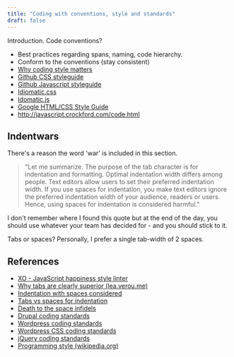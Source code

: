 ```yaml
---
title: "Coding with conventions, style and standards"
draft: false
---
```


Introduction. Code conventions?

- Best practices regarding spans, naming, code hierarchy.
- Conform to the conventions (stay consistent)
- [Why coding style matters](http://coding.smashingmagazine.com/2012/10/25/why-coding-style-matters/)
- [Github CSS styleguide](https://github.com/styleguide/css)
- [Github Javascript styleguide](https://github.com/styleguide/javascript)
- [Idiomatic.css](https://github.com/necolas/idiomatic-css)
- [Idomatic.js](https://github.com/rwldrn/idiomatic.js/)
- [Google HTML/CSS Style Guide](https://google.github.io/styleguide/htmlcssguide.xml)
- http://javascript.crockford.com/code.html

## Indentwars

There's a reason the word 'war' is included in this section.

> "Let me summarize. The purpose of the tab character is for indentation and formatting. Optimal indentation width differs among people. Text editors allow users to set their preferred indentation width. If you use spaces for indentation, you make text editors ignore the preferred indentation width of your audience, readers or users. Hence, using spaces for indentation is considered harmful."

I don't remember where I found this quote but at the end of the day, you should use whatever your team has decided for - and you should stick to it.

Tabs or spaces? Personally, I prefer a single tab-width of 2 spaces.

## References

- [XO - JavaScript happiness style linter](https://github.com/sindresorhus/xo)
- [Why tabs are clearly superior (lea.verou.me)](http://lea.verou.me/2012/01/why-tabs-are-clearly-superior/)
- [Indentation with spaces considered](http://mystilleef.blogspot.com/2006/11/indentation-with-spaces-considered.html)
- [Tabs vs spaces for indentation](http://nithinbekal.com/2011/tabs-vs-spaces-for-indentation/)
- [Death to the space infidels](http://www.codinghorror.com/blog/2009/04/death-to-the-space-infidels.html)
- [Drupal coding standards](http://drupal.org/coding-standards)
- [Wordpress coding standards](http://codex.wordpress.org/WordPress_Coding_Standards)
- [Wordpress CSS coding standards](http://codex.wordpress.org/CSS_Coding_Standards)
- [jQuery coding standards](http://docs.jquery.com/JQuery_Core_Style_Guidelines)
- [Programming style (wikipedia.org)](http://en.wikipedia.org/wiki/Programming_style)
